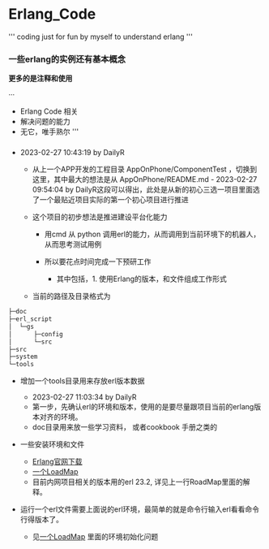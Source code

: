 # Erlang_Code

'''
 coding just for fun by myself to understand erlang
'''

### 一些erlang的实例还有基本概念

**更多的是注释和使用**

···
- Erlang Code 相关
- 解决问题的能力
- 无它，唯手熟尔
'''

###

- 2023-02-27 10:43:19 by DailyR

    - 从上一个APP开发的工程目录 AppOnPhone/ComponentTest ，切换到这里，其中最大的想法是从 AppOnPhone/README.md - 2023-02-27 09:54:04 by DailyR这段可以得出，此处是从新的初心三选一项目里面选了一个最贴近项目实际的第一个初心项目进行推进

    - 这个项目的初步想法是推进建设平台化能力

        - 用cmd 从 python 调用erl的能力，从而调用到当前环境下的机器人，从而思考测试用例

        - 所以要花点时间完成一下预研工作
            - 其中包括，1. 使用Erlang的版本，和文件组成工作形式

    - 当前的路径及目录格式为
```bash
├─doc
├─erl_script
│  └─gs
│      ├─config
│      └─src
├─src
├─system
└─tools
```

- 增加一个tools目录用来存放erl版本数据

    - 2023-02-27 11:03:34 by DailyR
    - 第一步，先确认erl的环境和版本，使用的是要尽量跟项目当前的erlang版本对齐的环境。
    - doc目录用来放一些学习资料， 或者cookbook 手册之类的
    

- 一些安装环境和文件

    - [Erlang官网下载](https://www.erlang.org/downloads)
    - [一个LoadMap](RoadMap.md) 
    - 目前内网项目相关的版本用的erl 23.2, 详见上一行RoadMap里面的解释。

- 运行一个erl文件需要上面说的erl环境，最简单的就是命令行输入erl看看命令行得版本了。

    - 见[一个LoadMap](RoadMap.md) 里面的环境初始化问题


